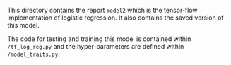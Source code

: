 This directory contains the report `model2` which is the tensor-flow implementation of logistic regression. 
It also contains the saved version of this model.

The code for testing and training this model is contained within `/tf_log_reg.py` and the hyper-parameters are defined 
within `/model_traits.py`. 
